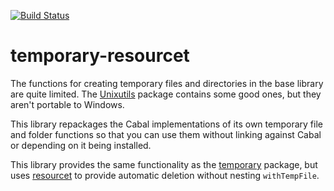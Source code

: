 [![Build Status](https://travis-ci.org/ttuegel/temporary-resourcet.svg?branch=master)](https://travis-ci.org/ttuegel/temporary-resourcet)

# temporary-resourcet

The functions for creating temporary files and directories in the base library
are quite limited. The [Unixutils](http://hackage.haskell.org/package/Unixutils)
package contains some good ones, but they aren't portable to Windows.

This library repackages the Cabal implementations of its own temporary file
and folder functions so that you can use them without linking against Cabal
or depending on it being installed.

This library provides the same functionality as the
[temporary](http://hackage.haskell.org/package/temporary) package, but uses
[resourcet](http://hackage.haskell.org/package/resourcet) to provide automatic
deletion without nesting `withTempFile`.
